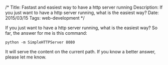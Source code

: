 /*
Title: Fastast and easiest way to have a http server running
Description: If you just want to have a http server running, what is the easiest way?
Date: 2015/03/15
Tags: web-development
*/

If you just want to have a http server running, what is the easiest way? So far,
the answer for me is this command:

    python -m SimpleHTTPServer 8080

It will serve the content on the current path. If you know a better answer,
please let me know.
